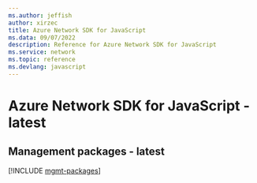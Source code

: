 ```yaml
---
ms.author: jeffish
author: xirzec
title: Azure Network SDK for JavaScript
ms.data: 09/07/2022
description: Reference for Azure Network SDK for JavaScript
ms.service: network
ms.topic: reference
ms.devlang: javascript
---
```

# Azure Network SDK for JavaScript - latest

## Management packages - latest
[!INCLUDE [mgmt-packages](network-mgmt-index.md)]